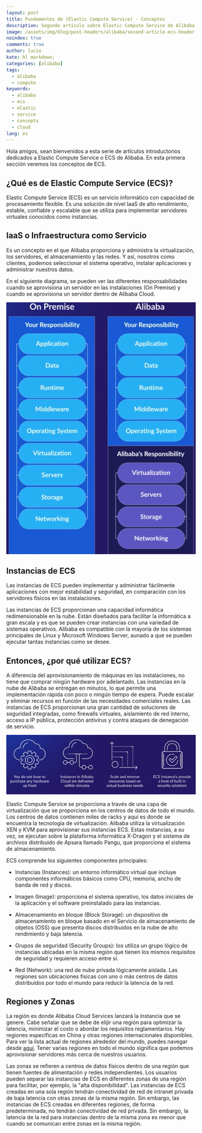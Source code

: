 ```yaml
---
layout: post
title: Fundamentos de (Elastic Compute Service) - Conceptos
description: Segundo artículo sobre Elastic Compute Service de Alibaba - Conceptos. 
image: /assets/img/blog/post-headers/alibaba/second-article-ecs-header.jpeg
noindex: true
comments: true
author: lucio
kate: hl markdown;
categories: [alibaba]
tags:
  - alibaba
  - compute
keywords:
  - alibaba
  - ecs
  - elastic
  - service
  - concepts
  - cloud
lang: es
---
```


Hola amigos, sean bienvenidos a esta serie de artículos introductorios dedicados a Elastic Compute Service o ECS de Alibaba. En esta primera sección veremos los conceptos de ECS.

## ¿Qué es de Elastic Compute Service (ECS)?

 Elastic Compute Service (ECS) es un servicio informático con capacidad de procesamiento flexible. Es una solución de nivel IaaS de alto rendimiento, estable, confiable y escalable que se utiliza para implementar servidores virtuales conocidos como instancias. 
 
## IaaS o Infraestructura como Servicio 
 
 Es un concepto en el que Alibaba proporciona y administra la virtualización, los servidores, el almacenamiento y las redes. Y así, nosotros como clientes, podemos seleccionar el sistema operativo, instalar aplicaciones y administrar nuestros datos.

En el siguiente diagrama, se pueden ver las diferentes responsabilidades cuando se aprovisiona un servidor en las instalaciones (On Premise) y cuando se aprovisiona un servidor dentro de Alibaba Cloud. 

![image](/assets/img/blog/tutorials/alibaba/articulos-ecs/on-premise-vs-alibaba.png)

## Instancias de ECS

Las instancias de ECS pueden implementar y administrar fácilmente aplicaciones con mejor estabilidad y seguridad, en comparación con los servidores físicos en las instalaciones.

Las instancias de ECS proporcionan una capacidad informática redimensionable en la nube. Están diseñados para facilitar la informática a gran escala y es que se pueden crear instancias con una variedad de sistemas operativos. Alibaba es compatible con la mayoría de los sistemas principales de Linux y Microsoft Windows Server, aunado a que se pueden ejecutar tantas instancias como se desee.

## Entonces, ¿por qué utilizar ECS? 

A diferencia del aprovisionamiento de máquinas en las instalaciones, no tiene que comprar ningún hardware por adelantado. Las instancias en la nube de Alibaba se entregan en minutos, lo que permite una implementación rápida con poco o ningún tiempo de espera. Puede escalar y eliminar recursos en función de las necesidades comerciales reales. Las instancias de ECS proporcionan una gran cantidad de soluciones de seguridad integradas, como firewalls virtuales, aislamiento de red interno, acceso a IP pública, protección antivirus y contra ataques de denegación de servicio.

![image](/assets/img/blog/tutorials/alibaba/articulos-ecs/why_use_ECS.png)

Elastic Compute Service se proporciona a través de una capa de virtualización que se proporciona en los centros de datos de todo el mundo. Los centros de datos contienen miles de racks y aquí es donde se encuentra la tecnología de virtualización. Alibaba utiliza la virtualización XEN y KVM para aprovisionar sus instancias ECS. Estas instancias, a su vez, se ejecutan sobre la plataforma informática X-Dragon y el sistema de archivos distribuido de Apsara llamado Pangu, que proporciona el sistema de almacenamiento.

ECS comprende los siguientes componentes principales:

- Instancias (Instances): un entorno informático virtual que incluye componentes informáticos básicos como CPU, memoria, ancho de banda de red y discos.

- Imagen (Image): proporciona el sistema operativo, los datos iniciales de la aplicación y el software preinstalado para las instancias.

- Almacenamiento en bloque (Block Storage): un dispositivo de almacenamiento en bloque basado en el Servicio de almacenamiento de objetos (OSS) que presenta discos distribuidos en la nube de alto rendimiento y baja latencia.

- Grupos de seguridad (Security Groups): los utiliza un grupo lógico de instancias ubicadas en la misma región que tienen los mismos requisitos de seguridad y requieren acceso entre sí.

- Red (Network): una red de nube privada lógicamente aislada. Las regiones son ubicaciones físicas con uno o más centros de datos distribuidos por todo el mundo para reducir la latencia de la red. 

## Regiones y Zonas

La región es donde Alibaba Cloud Services lanzará la instancia que se genere. Cabe señalar que se debe de elijir una región para optimizar la latencia, minimizar el costo o abordar los requisitos reglamentarios. Hay regiones específicas en China y otras regiones internacionales disponibles. Para ver la lista actual de regiones alrededor del mundo, puedes navegar desde [aquí](https://www.alibabacloud.com/help/doc-detail/123712.htm?spm=a2c63.p38356.b99.10.7f951d600WKWd5). Tener varias regiones en todo el mundo significa que podemos aprovisionar servidores más cerca de nuestros usuarios. 

Las zonas se refieren a centros de datos físicos dentro de una región que tienen fuentes de alimentación y redes independientes. Los usuarios pueden separar las instancias de ECS en diferentes zonas de una región para facilitar, por ejemplo, la "alta disponibilidad". Las instancias de ECS creadas en una sola región tendrán conectividad de red de intranet privada de baja latencia con otras zonas de la misma región. Sin embargo, las instancias de ECS creadas en diferentes regiones, de forma predeterminada, no tendrán conectividad de red privada. Sin embargo, la latencia de la red para instancias dentro de la misma zona es menor que cuando se comunican entre zonas en la misma región.
